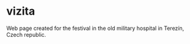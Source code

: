 # vizita

Web page created for the festival in the old military hospital in Terezín, Czech republic.